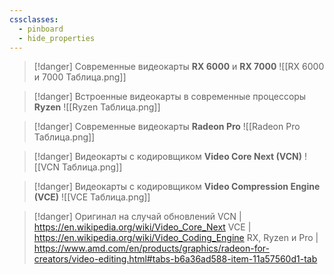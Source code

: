 ```yaml
---
cssclasses:
  - pinboard
  - hide_properties
---
```

> [!danger] Современные видеокарты **RX 6000** и **RX 7000**
> ![[RX 6000 и 7000 Таблица.png]]

> [!danger] Встроенные видеокарты в современные процессоры **Ryzen**
> ![[Ryzen Таблица.png]]

> [!danger] Современные видеокарты **Radeon Pro**
> ![[Radeon Pro Таблица.png]]

> [!danger] Видеокарты с кодировщиком **Video Core Next (VCN)**
> ![[VCN Таблица.png]]

> [!danger] Видеокарты с кодировщиком **Video Compression Engine (VCE)**
> ![[VCE Таблица.png]]

> [!danger] Оригинал на случай обновлений
> VCN | https://en.wikipedia.org/wiki/Video_Core_Next
> VCE | https://en.wikipedia.org/wiki/Video_Coding_Engine
> RX, Ryzen и Pro | https://www.amd.com/en/products/graphics/radeon-for-creators/video-editing.html#tabs-b6a36ad588-item-11a57560d1-tab